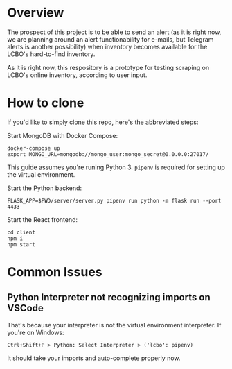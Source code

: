 # Overview

The prospect of this project is to be able to send an alert (as it is right now, we are planning around an alert functionability for e-mails, but Telegram alerts is another possibility) when inventory becomes available for the LCBO's hard-to-find inventory.

As it is right now, this respository is a prototype for testing scraping on LCBO's online inventory, according to user input.

# How to clone

If you'd like to simply clone this repo, here's the abbreviated steps:

Start MongoDB with Docker Compose:

```
docker-compose up
export MONGO_URL=mongodb://mongo_user:mongo_secret@0.0.0.0:27017/
```

This guide assumes you're runing Python 3. `pipenv` is required for setting up the virtual environment.

Start the Python backend:
```
FLASK_APP=$PWD/server/server.py pipenv run python -m flask run --port 4433
```
Start the React frontend:
```
cd client
npm i
npm start
```

# Common Issues

## Python Interpreter not recognizing imports on VSCode

That's because your interpreter is not the virtual environment interpreter. If you're on Windows:
```
Ctrl+Shift+P > Python: Select Interpreter > ('lcbo': pipenv) 
```

It should take your imports and auto-complete properly now.